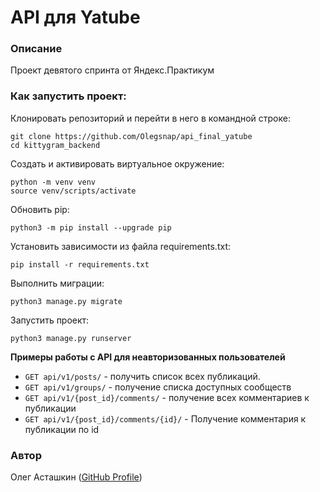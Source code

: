 # API для Yatube

### Описание
Проект девятого спринта от Яндекс.Практикум

### Как запустить проект:
Клонировать репозиторий и перейти в него в командной строке:
```
git clone https://github.com/Olegsnap/api_final_yatube
cd kittygram_backend
```
Cоздать и активировать виртуальное окружение:
```
python -m venv venv
source venv/scripts/activate
```
Обновить pip:
```
python3 -m pip install --upgrade pip
```
Установить зависимости из файла requirements.txt:
```
pip install -r requirements.txt
```
Выполнить миграции:
```
python3 manage.py migrate
```
Запустить проект:
```
python3 manage.py runserver
```

**Примеры работы с API для неавторизованных пользователей**
- ```GET api/v1/posts/``` - получить список всех публикаций.
- ```GET api/v1/groups/``` - получение списка доступных сообществ
- ```GET api/v1/{post_id}/comments/``` - получение всех комментариев к публикации
- ```GET api/v1/{post_id}/comments/{id}/``` - Получение комментария к публикации по id

### Автор
Олег Асташкин ([GitHub Profile](https://github.com/Olegsnap))
